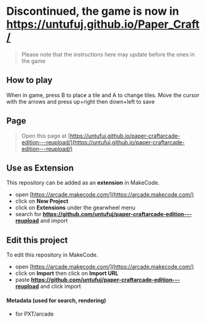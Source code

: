 # Discontinued, the game is now in https://untufuj.github.io/Paper_Craft/
> Please note that the instructions here may update before the ones in the game
## How to play
When in game, press B to place a tile and A to change tiles. Move the cursor with the arrows and press up+right then down+left to save

## Page
> Open this page at [https://untufuj.github.io/paper-craftarcade-edition---reupload/](https://untufuj.github.io/paper-craftarcade-edition---reupload/)

## Use as Extension

This repository can be added as an **extension** in MakeCode.

* open [https://arcade.makecode.com/](https://arcade.makecode.com/)
* click on **New Project**
* click on **Extensions** under the gearwheel menu
* search for **https://github.com/untufuj/paper-craftarcade-edition---reupload** and import

## Edit this project

To edit this repository in MakeCode.

* open [https://arcade.makecode.com/](https://arcade.makecode.com/)
* click on **Import** then click on **Import URL**
* paste **https://github.com/untufuj/paper-craftarcade-edition---reupload** and click import

#### Metadata (used for search, rendering)

* for PXT/arcade
<script src="https://makecode.com/gh-pages-embed.js"></script><script>makeCodeRender("{{ site.makecode.home_url }}", "{{ site.github.owner_name }}/{{ site.github.repository_name }}");</script>
